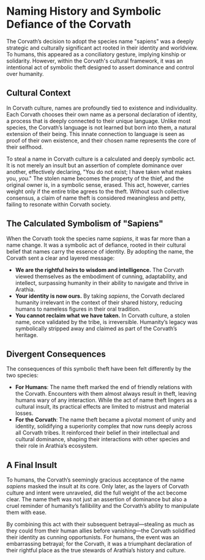 # Naming History and Symbolic Defiance of the Corvath

The Corvath’s decision to adopt the species name "sapiens" was a deeply strategic and culturally significant act rooted in their identity and worldview. To humans, this appeared as a conciliatory gesture, implying kinship or solidarity. However, within the Corvath's cultural framework, it was an intentional act of symbolic theft designed to assert dominance and control over humanity.  

## Cultural Context  
In Corvath culture, names are profoundly tied to existence and individuality. Each Corvath chooses their own name as a personal declaration of identity, a process that is deeply connected to their unique language. Unlike most species, the Corvath’s language is not learned but born into them, a natural extension of their being. This innate connection to language is seen as proof of their own existence, and their chosen name represents the core of their selfhood.  

To steal a name in Corvath culture is a calculated and deeply symbolic act. It is not merely an insult but an assertion of complete dominance over another, effectively declaring, "You do not exist; I have taken what makes you, *you*." The stolen name becomes the property of the thief, and the original owner is, in a symbolic sense, erased. This act, however, carries weight only if the entire tribe agrees to the theft. Without such collective consensus, a claim of name theft is considered meaningless and petty, failing to resonate within Corvath society.  

## The Calculated Symbolism of "Sapiens"  
When the Corvath took the species name *sapiens*, it was far more than a name change. It was a symbolic act of defiance, rooted in their cultural belief that names carry the essence of identity. By adopting the name, the Corvath sent a clear and layered message:  
- **We are the rightful heirs to wisdom and intelligence.** The Corvath viewed themselves as the embodiment of cunning, adaptability, and intellect, surpassing humanity in their ability to navigate and thrive in Arathia.  
- **Your identity is now ours.** By taking *sapiens*, the Corvath declared humanity irrelevant in the context of their shared history, reducing humans to nameless figures in their oral tradition.  
- **You cannot reclaim what we have taken.** In Corvath culture, a stolen name, once validated by the tribe, is irreversible. Humanity’s legacy was symbolically stripped away and claimed as part of the Corvath’s heritage.  

## Divergent Consequences  
The consequences of this symbolic theft have been felt differently by the two species:  
- **For Humans**: The name theft marked the end of friendly relations with the Corvath. Encounters with them almost always result in theft, leaving humans wary of any interaction. While the act of name theft lingers as a cultural insult, its practical effects are limited to mistrust and material losses.  
- **For the Corvath**: The name theft became a pivotal moment of unity and identity, solidifying a superiority complex that now runs deeply across all Corvath tribes. It reinforced their belief in their intellectual and cultural dominance, shaping their interactions with other species and their role in Arathia’s ecosystem.  

## A Final Insult  
To humans, the Corvath’s seemingly gracious acceptance of the name *sapiens* masked the insult at its core. Only later, as the layers of Corvath culture and intent were unraveled, did the full weight of the act become clear. The name theft was not just an assertion of dominance but also a cruel reminder of humanity’s fallibility and the Corvath’s ability to manipulate them with ease.  

By combining this act with their subsequent betrayal—stealing as much as they could from their human allies before vanishing—the Corvath solidified their identity as cunning opportunists. For humans, the event was an embarrassing betrayal; for the Corvath, it was a triumphant declaration of their rightful place as the true stewards of Arathia’s history and culture.


